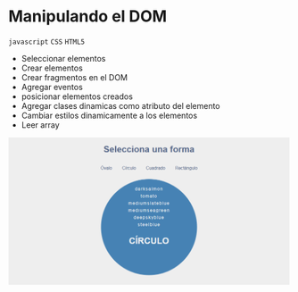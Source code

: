 # Manipulando el DOM

`javascript` `CSS` `HTML5`

* Seleccionar elementos
* Crear elementos
* Crear fragmentos en el DOM
* Agregar eventos
* posicionar elementos creados 
* Agregar clases dinamicas como atributo del elemento
* Cambiar estilos dinamicamente a los elementos
* Leer array

![Image DOM](DOMmanipulacion.png)